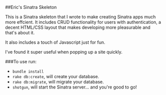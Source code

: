 ##Eric's Sinatra Skeleton

This is a Sinatra skeleton that I wrote to make creating Sinatra apps much more effcient. It includes CRUD functionality for users with authentication, a decent HTML/CSS layout that makes developing more pleasurable and that's about it.

It also includes a touch of Javascript just for fun.

I've found it super useful when popping up a site quickly.     

###To use run:

* ```bundle install```
* ```rake db:create```, will create your database.
* ```rake db:migrate```, will migrate your database.
* ```shotgun```, will start the Sinatra server... and you're good to go!

